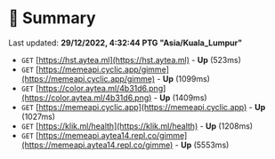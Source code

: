 # 📖 Summary
Last updated: **29/12/2022, 4:32:44 PTG "Asia/Kuala_Lumpur"**

- `GET` [https://hst.aytea.ml](https://hst.aytea.ml) - **Up** (523ms)
- `GET` [https://memeapi.cyclic.app/gimme](https://memeapi.cyclic.app/gimme) - **Up** (1099ms)
- `GET` [https://color.aytea.ml/4b31d6.png](https://color.aytea.ml/4b31d6.png) - **Up** (1409ms)
- `GET` [https://memeapi.cyclic.app](https://memeapi.cyclic.app) - **Up** (1027ms)
- `GET` [https://klik.ml/health](https://klik.ml/health) - **Up** (1208ms)
- `GET` [https://memeapi.aytea14.repl.co/gimme](https://memeapi.aytea14.repl.co/gimme) - **Up** (5553ms)
